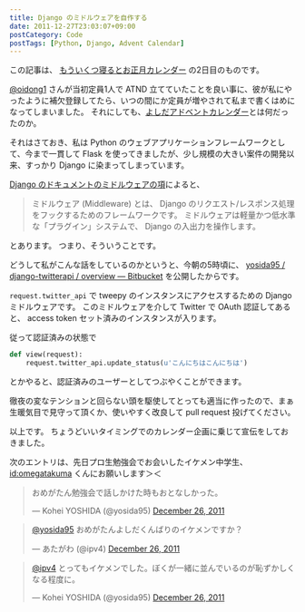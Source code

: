 ```yaml
---
title: Django のミドルウェアを自作する
date: 2011-12-27T23:03:07+09:00
postCategory: Code
postTags: [Python, Django, Advent Calendar]
---
```


この記事は、 [もういくつ寝るとお正月カレンダー](http://atnd.org/events/23689) の2日目のものです。

[@oidong1](http://twitter.com/oidong1) さんが当初定員1人で ATND 立てていたことを良い事に、彼が私にやったように補欠登録してたら、いつの間にか定員が増やされて私まで書くはめになってしまいました。
それにしても、[よしだアドベントカレンダー](http://atnd.org/events/23369)とは何だったのか。

それはさておき、私は Python のウェブアプリケーションフレームワークとして、今まで一貫して Flask を使ってきましたが、少し規模の大きい案件の開発以来、すっかり Django に染まってしまっています。

[Django のドキュメントのミドルウェアの項](http://djangoproject.jp/doc/ja/1.0/topics/http/middleware.html)によると、

> ミドルウェア (Middleware) とは、 Django のリクエスト/レスポンス処理をフックするためのフレームワークです。
> ミドルウェアは軽量かつ低水準な「プラグイン」システムで、 Django の入出力を操作します。

とあります。
つまり、そういうことです。

どうして私がこんな話をしているのかというと、今朝の5時頃に、 [yosida95 / django-twitterapi / overview — Bitbucket](https://bitbucket.org/yosida95/django-twitterapi) を公開したからです。

`request.twitter_api` で tweepy のインスタンスにアクセスするための Django ミドルウェアです。
このミドルウェアを介して Twitter で OAuth 認証してあると、 access token セット済みのインスタンスが入ります。

従って認証済みの状態で

```python
def view(request):
    request.twitter_api.update_status(u'こんにちはこんにちは')
```

とかやると、認証済みのユーザーとしてつぶやくことができます。

徹夜の変なテンションと回らない頭を駆使してとっても適当に作ったので、まぁ生暖気目で見守って頂くか、使いやすく改良して pull request 投げてください。

以上です。
ちょうどいいタイミングでのカレンダー企画に乗じて宣伝をしておきました。

次のエントリは、先日プロ生勉強会でお会いしたイケメン中学生、 [id:omegatakuma](http://blog.hatena.ne.jp/omegatakuma/) くんにお願いします＞＜

<blockquote class="twitter-tweet" lang="en"><p lang="ja" dir="ltr">おめがたん勉強会で話しかけた時もおとなしかった。</p>&mdash; Kohei YOSHIDA (@yosida95) <a href="https://twitter.com/yosida95/status/151300146905362432">December 26, 2011</a></blockquote>
<blockquote class="twitter-tweet" data-conversation="none" lang="en"><p lang="ja" dir="ltr"><a href="https://twitter.com/yosida95">@yosida95</a> おめがたんよしだくんばりのイケメンですか？</p>&mdash; あたがわ (@ipv4) <a href="https://twitter.com/ipv4/status/151300256510914560">December 26, 2011</a></blockquote>
<blockquote class="twitter-tweet" data-conversation="none" lang="en"><p lang="ja" dir="ltr"><a href="https://twitter.com/ipv4">@ipv4</a> とってもイケメンでした。ぼくが一緒に並んでいるのが恥ずかしくなる程度に。</p>&mdash; Kohei YOSHIDA (@yosida95) <a href="https://twitter.com/yosida95/status/151300715711709184">December 26, 2011</a></blockquote>
